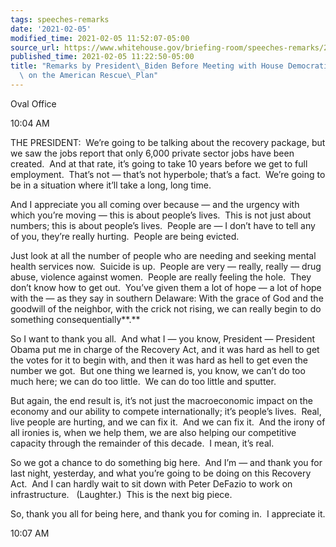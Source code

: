 ```yaml
---
tags: speeches-remarks
date: '2021-02-05'
modified_time: 2021-02-05 11:52:07-05:00
source_url: https://www.whitehouse.gov/briefing-room/speeches-remarks/2021/02/05/remarks-by-president-biden-before-meeting-with-house-democratic-leaders-working-on-the-american-rescue-plan/
published_time: 2021-02-05 11:22:50-05:00
title: "Remarks by President\_Biden Before Meeting with House Democratic Leaders Working\
  \ on the American Rescue\_Plan"
---
```

 
Oval Office

10:04 AM

THE PRESIDENT:  We’re going to be talking about the recovery package,
but we saw the jobs report that only 6,000 private sector jobs have been
created.  And at that rate, it’s going to take 10 years before we get to
full employment.  That’s not — that’s not hyperbole; that’s a fact. 
We’re going to be in a situation where it’ll take a long, long time. 

And I appreciate you all coming over because — and the urgency with
which you’re moving — this is about people’s lives.  This is not just
about numbers; this is about people’s lives.  People are — I don’t have
to tell any of you, they’re really hurting.  People are being evicted. 

Just look at all the number of people who are needing and seeking mental
health services now.  Suicide is up.  People are very — really, really —
drug abuse, violence against women.  People are really feeling the
hole.  They don’t know how to get out.  You’ve given them a lot of hope
— a lot of hope with the — as they say in southern Delaware: With the
grace of God and the goodwill of the neighbor, with the crick not
rising, we can really begin to do something consequentially**.**

So I want to thank you all.  And what I — you know, President —
President Obama put me in charge of the Recovery Act, and it was hard as
hell to get the votes for it to begin with, and then it was hard as hell
to get even the number we got.  But one thing we learned is, you know,
we can’t do too much here; we can do too little.  We can do too little
and sputter. 

But again, the end result is, it’s not just the macroeconomic impact on
the economy and our ability to compete internationally; it’s people’s
lives.  Real, live people are hurting, and we can fix it.  And we can
fix it.  And the irony of all ironies is, when we help them, we are also
helping our competitive capacity through the remainder of this decade. 
I mean, it’s real. 

So we got a chance to do something big here.  And I’m — and thank you
for last night, yesterday, and what you’re going to be doing on this
Recovery Act.  And I can hardly wait to sit down with Peter DeFazio to
work on infrastructure.   (Laughter.)  This is the next big piece. 

So, thank you all for being here, and thank you for coming in.  I
appreciate it.

10:07 AM
